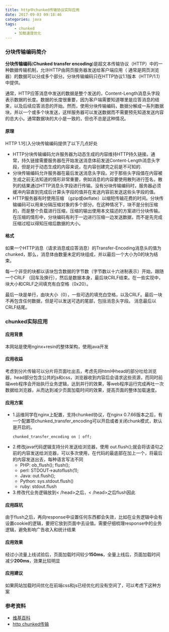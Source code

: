 ```yaml
---
title: http中chunked传输协议实际应用
date: 2017-09-03 09:18:46
categories: java
tags: 
    - chunked
    - 加载速度优化
---
```

### 分块传输编码简介
**分块传输编码**(**Chunked transfer encoding**)是超文本传输协议（HTTP）中的一种数据传输机制，允许HTTP由网页服务器发送给客户端应用（ 通常是网页浏览器）的数据可以分成多个部分。分块传输编码只在HTTP协议1.1版本（HTTP/1.1）中提供。

通常，HTTP应答消息中发送的数据是整个发送的，Content-Length消息头字段表示数据的长度。数据的长度很重要，因为客户端需要知道哪里是应答消息的结束，以及后续应答消息的开始。然而，使用分块传输编码，数据分解成一系列数据块，并以一个或多个块发送，这样服务器可以发送数据而不需要预先知道发送内容的总大小。通常数据块的大小是一致的，但也不总是这种情况。

#### 原理
HTTP 1.1引入分块传输编码提供了以下几点好处

* HTTP分块传输编码允许服务器为动态生成的内容维持HTTP持久链接。通常，持久链接需要服务器在开始发送消息体前发送Content-Length消息头字段，但是对于动态生成的内容来说，在内容创建完之前是不可知的.
* 分块传输编码允许服务器在最后发送消息头字段。对于那些头字段值在内容被生成之前无法知道的情形非常重要，例如消息的内容要使用散列进行签名，散列的结果通过HTTP消息头字段进行传输。没有分块传输编码时，服务器必须缓冲内容直到完成后计算头字段的值并在发送内容前发送这些头字段的值。
* HTTP服务器有时使用压缩 （gzip或deflate）以缩短传输花费的时间。分块传输编码可以用来分隔压缩对象的多个部分。在这种情况下，块不是分别压缩的，而是整个负载进行压缩，压缩的输出使用本文描述的方案进行分块传输。在压缩的情形中，分块编码有利于一边进行压缩一边发送数据，而不是先完成压缩过程以得知压缩后数据的大小。

#### 格式
如果一个HTTP消息（请求消息或应答消息）的Transfer-Encoding消息头的值为chunked，那么，消息体由数量未定的块组成，并以最后一个大小为0的块为结束。

每一个非空的块都以该块包含数据的字节数（字节数以十六进制表示）开始，跟随一个CRLF （回车及换行），然后是数据本身，最后块CRLF结束。在一些实现中，块大小和CRLF之间填充有白空格（0x20）。

最后一块是单行，由块大小（0），一些可选的填充白空格，以及CRLF。最后一块不再包含任何数据，但是可以发送可选的尾部，包括消息头字段。
消息最后以CRLF结尾。

### chunked实际应用
#### 应用背景
本网站是使用nginx+resin的整体架构，使用java开发
#### 应用收益
考虑到分片传输可以分片将页面吐出去，考虑先将html中head的部分吐给浏览器，head部分包含公共的js和css，浏览器收到内容后会请求这些资源，而同时前端web程序会开始执行业务逻辑，达到并行的效果，等web程序运行完成再吐一次数据给浏览器，从而达到减少页面加载时间的效果，提高页面的整体加载速度。
#### 应用方案
* 1.运维同学在nginx上配置，支持chunked协议，在nginx 0.7.66版本之后，有一个配置项chunked_transfer_encoding可以开启或者关闭chunk模式，默认是开启的。
    ```
    chunked_transfer_encoding on | off;
    ```
* 2.修改java代码逻辑支持分片发送给浏览器，使用 out.flush();就会将该语句之前的内容发送给浏览器，可以多次使用，在代码的最底部在加上一个，将最后的内容发送出去，每种语言写法不同
    * PHP:    ob_flush(); flush();
    * perl:   STDOUT->autoflush(1);
    * Java:  out.flush();
    * Python:  sys.stdout.flush()
    * ruby:  stdout.flush
* 3.修改代业务逻辑放到&lt; /head>之后，&lt; /head>之后flush因此

#### 应用踩坑
由于flush之后，再向response中设置任何东西都会失效，比如在业务逻辑中会有设置cookie的逻辑，要把它放到页面中去设值。需要仔细梳理response中的业务逻辑，避免影响广告收入和统计结果

#### 应用效果
经过小流量上线试验后，页面加载时间较少**150ms**，全量上线后，页面加载时间减少**200ms**，效果比较明显

#### 应用建议
如果网站加载时间优化在前端css和js已经优化的没有空间了，可以考虑下这种方案

### 参考资料
* [维基百科](https://zh.wikipedia.org/wiki/分块传输编码)
* [http chunked传输](http://blog.csdn.net/ruby1098/article/details/6730424)
    

